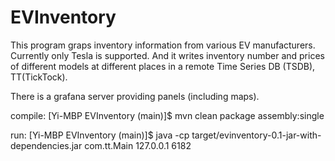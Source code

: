 # EVInventory

This program graps inventory information from various EV manufacturers. Currently only Tesla is supported. And it writes inventory number and prices of different models at different places in a remote Time Series DB (TSDB), TT(TickTock). 

There is a grafana server providing panels (including maps).

compile:
[Yi-MBP EVInventory (main)]$ mvn clean package assembly:single

run:
[Yi-MBP EVInventory (main)]$ java -cp target/evinventory-0.1-jar-with-dependencies.jar com.tt.Main 127.0.0.1 6182
